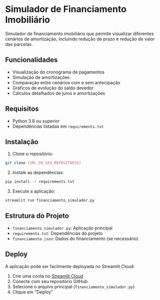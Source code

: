 # Simulador de Financiamento Imobiliário

Simulador de financiamento imobiliário que permite visualizar diferentes cenários de amortização, incluindo redução de prazo e redução de valor das parcelas.

## Funcionalidades

- Visualização do cronograma de pagamentos
- Simulação de amortizações
- Comparação entre cenários com e sem antecipação
- Gráficos de evolução do saldo devedor
- Cálculos detalhados de juros e amortizações

## Requisitos

- Python 3.8 ou superior
- Dependências listadas em `requirements.txt`

## Instalação

1. Clone o repositório:
```bash
git clone [URL_DO_SEU_REPOSITORIO]
```

2. Instale as dependências:
```bash
pip install -r requirements.txt
```

3. Execute a aplicação:
```bash
streamlit run financiamento_simulador.py
```

## Estrutura do Projeto

- `financiamento_simulador.py`: Aplicação principal
- `requirements.txt`: Dependências do projeto
- `financiamento.json`: Dados do financiamento (se necessário)

## Deploy

A aplicação pode ser facilmente deployada no Streamlit Cloud:

1. Crie uma conta no [Streamlit Cloud](https://streamlit.io/cloud)
2. Conecte com seu repositório GitHub
3. Selecione o arquivo principal (`financiamento_simulador.py`)
4. Clique em "Deploy" 